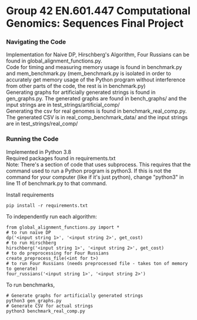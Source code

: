 # Group 42 EN.601.447 Computational Genomics: Sequences Final Project

### Navigating the Code
  Implementation for Naive DP, Hirschberg's Algorithm, Four Russians can be found in global_alignment_functions.py.  
  Code for timing and measuring memory usage is found in benchmark.py and mem_benchmark.py (mem_benchmark.py is isolated in order to accurately get memory usage of the Python program without interference from other parts of the code, the rest is in benchmark.py)  
  Generating graphs for artificially generated strings is found in gen_graphs.py. The generated graphs are found in bench_graphs/ and the input strings are in test_strings/artificial_comp/  
  Generating the csv for real genomes is found in benchmark_real_comp.py. The generated CSV is in real_comp_benchmark_data/ and the input strings are in test_strings/real_comp/

### Running the Code
  Implemented in Python 3.8  
  Required packages found in requirements.txt  
  Note: There's a section of code that uses subprocess. This requires that the command used to run a Python program is python3. If this is not the command for your computer (like if it's just python), change "python3" in line 11 of benchmark.py to that command.  
  
  Install requirements
  ```
  pip install -r requirements.txt
  ```
  
  To independently run each algorithm:
  ```
  from global_alignment_functions.py import *
  # to run naive DP
  dp('<input string 1>', '<input string 2>', get_cost)
  # to run Hirschberg
  hirschberg('<input string 1>', '<input string 2>', get_cost)
  # to do preprocessing for Four Russians
  create_preprocess_file(<int for t>)
  # to run Four Russians (needs preprocessed file - takes ton of memory to generate)
  four_russians('<input string 1>', '<input string 2>')
  ```
  To run benchmarks,
  ```
  # Generate graphs for artificially generated strings
  python3 gen_graphs.py
  # Generate CSV for actual strings
  python3 benchmark_real_comp.py
  ```
